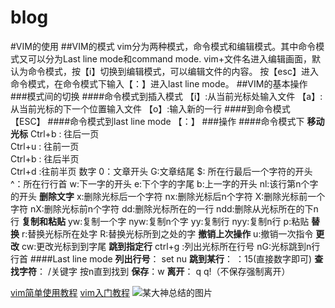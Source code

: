 # blog
#VIM的使用
##VIM的模式
vim分为两种模式，命令模式和编辑模式。其中命令模式又可以分为Last line mode和command mode.
vim+文件名进入编辑画面，默认为命令模式，按【i】切换到编辑模式，可以编辑文件的内容。
按【esc】进入命令模式，在命令模式下输入【：】进入last line mode。
##VIM的基本操作
###模式间的切换
####命令模式到插入模式
【i】:从当前光标处输入文件
【a】:从当前光标的下一个位置输入文件
【o】:输入新的一行
####到命令模式
【ESC】
####命令模式到last line mode
【：】
###操作
####命令模式下
**移动光标**
Ctrl+b : 往后一页            
Ctrl+u  : 往前一页                      
Ctrl+b : 往后半页                   
Ctrl+d :往前半页 
数字 0：文章开头
 G:文章结尾 
$: 所在行最后一个字符的开头
^：所在行行首
w:下一字的开头
e:下个字的字尾
b:上一字的开头
nl:该行第n个字的开头
**删除文字**
x:删除光标后一个字符
nx:删除光标后n个字符
X:删除光标前一个字符
nX:删除光标前n个字符
dd:删除光标所在的一行
ndd:删除从光标所在的下n行
**复制和粘贴**
yw:复制一个字
nyw:复制n个字
yy:复制行
nyy:复制n行
p:粘贴
**替换**
r:替换光标所在处字
R:替换光标所到之处的字
**撤销上次操作**
u:撤销一次指令
**更改**
cw:更改光标到到字尾
**跳到指定行**
ctrl+g :列出光标所在行号
nG:光标跳到n行行首
####Last line mode
**列出行号**：  set nu
**跳到某行**： ：15(直接数字即可)
**查找字符**： /关键字 按n直到找到
**保存**：w
**离开**： q   q!（不保存强制离开）

[vim简单使用教程](http://www.cnblogs.com/onlyfu/p/5046910.html)
[vim入门教程](http://blog.jobbole.com/86132/)
![某大神总结的图片]( http://blog.chinaunix.net/attachment/201210/13/26000296_13500962024j36.jpg)
